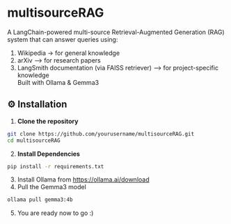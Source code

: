 # multisourceRAG
A LangChain-powered multi-source Retrieval-Augmented Generation (RAG) system that can answer queries using:  
1. Wikipedia -> for general knowledge  
2. arXiv –> for research papers  
3. LangSmith documentation (via FAISS retriever) –> for project-specific knowledge   
Built with Ollama & Gemma3    

## ⚙️ Installation
1. **Clone the repository**
```bash
git clone https://github.com/yourusername/multisourceRAG.git
cd multisourceRAG
```
2. **Install Dependencies**
```bash
pip install -r requirements.txt
```
3. Install Ollama from https://ollama.ai/download
4. Pull the Gemma3 model
```bash
ollama pull gemma3:4b
```
5. You are ready now to go :)
